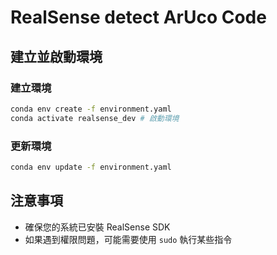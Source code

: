 # RealSense detect ArUco Code 

## 建立並啟動環境
### 建立環境
```bash
conda env create -f environment.yaml
conda activate realsense_dev # 啟動環境
```

### 更新環境
```bash
conda env update -f environment.yaml
```


## 注意事項
- 確保您的系統已安裝 RealSense SDK
- 如果遇到權限問題，可能需要使用 `sudo` 執行某些指令
